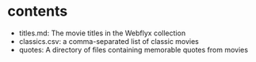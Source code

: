 # contents
 
- titles.md: The movie titles in the Webflyx collection
- classics.csv: a comma-separated list of classic movies
- quotes: A directory of files containing memorable quotes from movies
